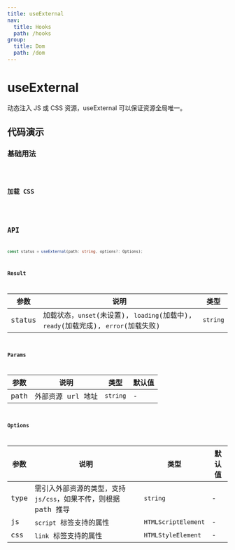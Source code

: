 ```yaml
---
title: useExternal
nav:
  title: Hooks
  path: /hooks
group:
  title: Dom
  path: /dom
---
```


# useExternal

<Tag lang="zh-CN" tags="ssr"></Tag>

动态注入 JS 或 CSS 资源，useExternal 可以保证资源全局唯一。

## 代码演示

### 基础用法

<code src="./demo/demo1.tsx" />

### 加载 CSS

<code src="./demo/demo2.tsx" />

## API

```typescript
const status = useExternal(path: string, options?: Options);
```

### Result

| 参数   | 说明                                                                               | 类型     |
|--------|------------------------------------------------------------------------------------|----------|
| status | 加载状态，`unset`(未设置), `loading`(加载中), `ready`(加载完成), `error`(加载失败) | `string` |

### Params

| 参数 | 说明              | 类型     | 默认值 |
|------|-------------------|----------|--------|
| path | 外部资源 url 地址 | `string` | -      |

### Options

| 参数 | 说明                                                              | 类型                | 默认值 |
|------|-------------------------------------------------------------------|---------------------|--------|
| type | 需引入外部资源的类型，支持 `js`/`css`，如果不传，则根据 path 推导 | `string`            | -      |
| js   | `script` 标签支持的属性                                           | `HTMLScriptElement` | -      |
| css  | `link`  标签支持的属性                                            | `HTMLStyleElement`  | -      |

